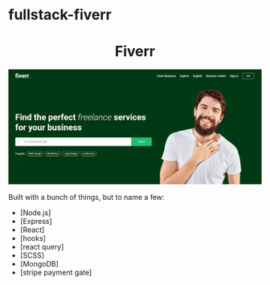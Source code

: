 # fullstack-fiverr

<h1 align="center">
  Fiverr
</h1>
<p align="center">
  <img alt="Codeid Logo" src="client/public/fiverr.JPG" />
</p>




Built with a bunch of things, but to name a few:

- [Node.js]
- [Express]
- [React]
- [hooks]
- [react query]
- [SCSS]
- [MongoDB]
- [stripe payment gate]
